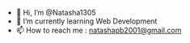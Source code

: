 - 👋 Hi, I’m @Natasha1305
- 🌱 I’m currently learning Web Development
- 📫 How to reach me : natashapb2001@gmail.com

<!---
Natasha1305/Natasha1305 is a ✨ special ✨ repository because its `README.md` (this file) appears on your GitHub profile.
You can click the Preview link to take a look at your changes.
--->
